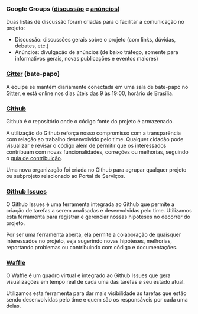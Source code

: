 ### Google Groups ([discussão](https://groups.google.com/d/forum/guiadeservicos-discussao) e [anúncios](https://groups.google.com/d/forum/guiadeservicos-anuncios))

Duas listas de discussão foram criadas para o facilitar a comunicação no projeto: 

* Discussão: discussões gerais sobre o projeto (com links, dúvidas, debates, etc.)
* Anúncios: divulgação de anúncios (de baixo tráfego, somente para informativos gerais, novas publicações e eventos maiores)

### [Gitter] (bate-papo)

A equipe se mantém diariamente conectada em uma sala de bate-papo no [Gitter], e está online nos dias úteis das 9 às 19:00, horário de Brasília.

[Gitter]:https://gitter.im/servicosgovbr/portal-de-servicos?utm_source=share-link&utm_medium=link&utm_campaign=share-link

### [Github](http://github.com/servicosgovbr/portal-de-servicos)

Github é o repositório onde o código fonte do projeto é armazenado.

A utilização do Github reforça nosso compromisso com a transparência com relação ao trabalho desenvolvido pelo time. Qualquer cidadão pode visualizar e revisar o código além de permitir que os interessados contribuam com novas funcionalidades, correções ou melhorias, seguindo o [guia de contribuição](../sobre-o-projeto/como-contribuir.md).

Uma nova organização foi criada no Github para agrupar qualquer projeto ou subprojeto relacionado ao Portal de Serviços.

### [Github Issues](http://github.com/servicosgovbr/portal-de-servicos/issues)

O Github Issues é uma ferramenta integrada ao Github que permite a criação de tarefas a serem analisadas e desenvolvidas pelo time. Utilizamos esta ferramenta para registrar e gerenciar nossas hipóteses no decorrer do projeto.

Por ser uma ferramenta aberta, ela permite a colaboração de quaisquer interessados no projeto, seja sugerindo novas hipóteses, melhorias, reportando problemas ou contribuindo com código e documentações.

### [Waffle](http://waffle.io/servicosgovbr/portal-de-servicos)

O Waffle é um quadro virtual e integrado ao Github Issues que gera visualizações em tempo real de cada uma das tarefas e seu estado atual.

Utilizamos esta ferramenta para dar mais visibilidade às tarefas que estão sendo desenvolvidas pelo time e quem são os responsáveis por cada uma delas.
